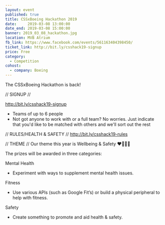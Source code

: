 ```yaml
---
layout: event
published: true
title: CSSxBoeing Hackathon 2019
date:     2019-03-08 13:00:00
date_end: 2019-03-08 15:00:00
banner: 2019_03_08_hackathon.jpg
location: MVB Atrium
fb_link: https://www.facebook.com/events/561163404398450/
ticket_link: http://bit.ly/csshack19-signup
price: Free
category:
  - Competition
cohost:
  - company: Boeing
---
```


The CSSxBoeing Hackathon is back!

// SIGNUP //

http://bit.ly/csshack19-signup

- Teams of up to 6 people
- Not got anyone to work with or a full team? No worries. Just indicate that you'd like to be matched with others and we'll sort out the rest

// RULES/HEALTH & SAFETY //
http://bit.ly/csshack19-rules

// THEME //
Our theme this year is Wellbeing & Safety ❤️🏃🏽‍♀️

The prizes will be awarded in three categories:

Mental Health
- Experiment with ways to supplement mental health issues.

Fitness
- Use various APIs (such as Google Fit’s) or build a physical peripheral to help with fitness.

Safety
- Create something to promote and aid health & safety.
